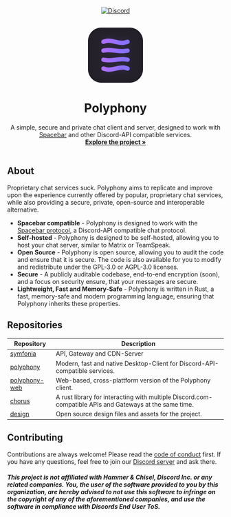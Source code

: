 <div align="center">

[![Discord]][Discord-invite]
</br>
<a name="readme-top"></a>

<!-- PROJECT LOGO -->
<br />
<div align="center">
  <a href="https://github.com/polyphony-chat/polyphony">
    <img src="https://raw.githubusercontent.com/polyphony-chat/.github/main/polyphony-2-4-8bit.png" alt="Logo" width="128" height="128">
  </a>

<h1 align="center">Polyphony</h3>

  <p align="center">
    A simple, secure and private chat client and server, designed to work with <a href="https://github.com/spacebarchat">Spacebar</a> and
    other Discord-API compatible services.
    <br />
    <a href="https://github.com/orgs/polyphony-chat/repositories"><strong>Explore the project »</strong></a>
    <br />
    <br />
  </p>
</div>
</div>

<!-- ABOUT THE PROJECT -->

## About

Proprietary chat services suck. Polyphony aims to replicate and improve upon the experience currently
offered by popular, proprietary chat services, while also providing a secure, private, open-source
and interoperable alternative.

- **Spacebar compatible** - Polyphony is designed to work with the [Spacebar protocol](https://github.com/spacebarchat), a Discord-API compatible chat protocol.
- **Self-hosted** - Polyphony is designed to be self-hosted, allowing you to host your chat server, similar to Matrix or TeamSpeak.
- **Open Source** - Polyphony is open source, allowing you to audit the code and ensure that it is secure. The code is also available for you to modify and redistribute under the GPL-3.0 or AGPL-3.0 licenses.
- **Secure** - A publicly auditable codebase, end-to-end encryption (soon), and a focus on security ensure, that your messages are secure.
- **Lightweight, Fast and Memory-Safe** - Polyphony is written in Rust, a fast, memory-safe and modern programming language, ensuring that Polyphony inherits these properties.

## Repositories

| Repository                                                       | Description                                                                                             |
| ---------------------------------------------------------------- | ------------------------------------------------------------------------------------------------------- |
| [symfonia](https://github.com/polyphony-chat/symfonia)           | API, Gateway and CDN-Server                                                                             |
| [polyphony](https://github.com/polyphony-chat/polyphony)         | Modern, fast and native Desktop-Client for Discord-API-compatible services.                             |
| [polyphony-web](https://github.com/polyphony-chat/polyphony-web) | Web-based, cross-plattform version of the Polyphony client.                                             |
| [chorus](https://github.com/polyphony-chat/chorus)               | A rust library for interacting with multiple Discord.com-compatible APIs and Gateways at the same time. |
| [design](https://github.com/polyphony-chat/design)               | Open source design files and assets for the project.                                                    |

## Contributing

Contributions are always welcome! Please read the [code of conduct](https://github.com/polyphony-chat/.github/blob/main/CODE_OF_CONDUCT.md) first. If you have any questions, feel free to join our [Discord server][Discord-invite] and ask there.

##### This project is not affiliated with Hammer & Chisel, Discord Inc. or any related companies. You, the user of the software provided to you by this organization, are hereby advised to not use this software to infringe on the copyright of any of the aforementioned companies, and use the software in compliance with Discords End User ToS.

[Discord]: https://dcbadge.vercel.app/api/server/m3FpcapGDD?style=flat
[Discord-invite]: https://discord.com/invite/m3FpcapGDD
